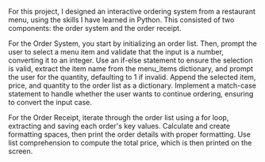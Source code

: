 For this project, I designed an interactive ordering system from a restaurant menu, using the skills I have learned in Python. This consisted of two components: the order system and the order receipt. 

For the Order System, you start by initializing an order list. Then, prompt the user to select a menu item and validate that the input is a number, converting it to an integer. Use an if-else statement to ensure the selection is valid, extract the item name from the menu_items dictionary, and prompt the user for the quantity, defaulting to 1 if invalid. Append the selected item, price, and quantity to the order list as a dictionary. Implement a match-case statement to handle whether the user wants to continue ordering, ensuring to convert the input case.

For the Order Receipt, iterate through the order list using a for loop, extracting and saving each order's key values. Calculate and create formatting spaces, then print the order details with proper formatting. Use list comprehension to compute the total price, which is then printed on the screen.

